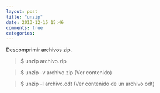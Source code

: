 ```yaml
---
layout: post
title: "unzip"
date: 2013-12-15 15:46
comments: true
categories: 
---
```

Descomprimir archivos zip.

>$ unzip archivo.zip

>$ unzip -v archivo.zip (Ver contenido)

>$ unzip -l archivo.odt (Ver contenido de un archivo odt)

